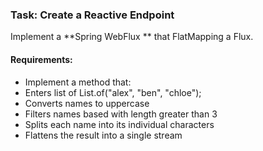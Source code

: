 ### Task: Create a Reactive Endpoint

Implement a **Spring WebFlux ** that FlatMapping a Flux.

#### Requirements:
- Implement a method that:
- Enters list of List.of("alex", "ben", "chloe");
- Converts names to uppercase
- Filters names based with length greater than 3
- Splits each name into its individual characters
- Flattens the result into a single stream
